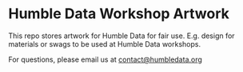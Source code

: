 # Humble Data Workshop Artwork

This repo stores artwork for Humble Data for fair use. E.g. design for materials or swags to be used at Humble Data workshops.

For questions, please email us at contact@humbledata.org
